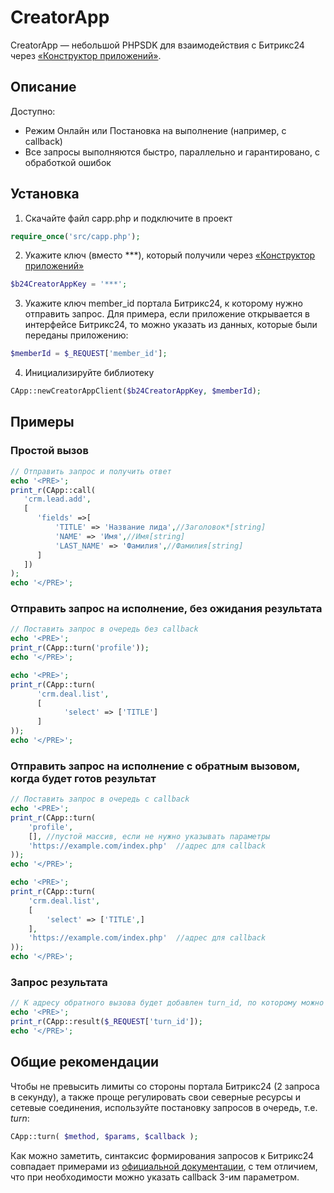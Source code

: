 # CreatorApp

CreatorApp — небольшой PHPSDK для взаимодействия с Битрикс24 через <a href="https://www.bitrix24.ru/apps/app/tunepage.app_creator/" target="_blank">«Конструктор приложений»</a>.


## Описание
Доступно:
<ul>
<li>Режим Онлайн или Постановка на выполнение (например, с callback)</li>
<li>Все запросы выполняются быстро, параллельно и гарантировано, с обработкой ошибок</li>
</ul>


## Установка

1. Cкачайте файл capp.php и подключите в проект
```php
require_once('src/capp.php');
```

2. Укажите ключ (вместо ***), который получили через <a href="https://www.bitrix24.ru/apps/app/tunepage.app_creator/" target="_blank">«Конструктор приложений»</a>
```php
$b24CreatorAppKey = '***';
```

3. Укажите ключ member_id портала Битрикс24, к которому нужно отправить запрос. Для примера, если приложение открывается в интерфейсе Битрикс24, то можно указать из данных, которые были переданы приложению:
```php
$memberId = $_REQUEST['member_id'];
```

4. Инициализируйте библиотеку
```php
CApp::newCreatorAppClient($b24CreatorAppKey, $memberId);
```


## Примеры 

### Простой вызов

```php
// Отправить запрос и получить ответ
echo '<PRE>';
print_r(CApp::call(
   'crm.lead.add',
   [
      'fields' =>[
          'TITLE' => 'Название лида',//Заголовок*[string]
          'NAME' => 'Имя',//Имя[string]
          'LAST_NAME' => 'Фамилия',//Фамилия[string]
      ]
   ])
);
echo '</PRE>';
```

### Отправить запрос на исполнение, без ожидания результата
```php
// Поставить запрос в очередь без callback
echo '<PRE>';
print_r(CApp::turn('profile'));
echo '</PRE>';

echo '<PRE>';
print_r(CApp::turn(
      'crm.deal.list', 
      [
            'select' => ['TITLE']
      ]
));
echo '</PRE>';
```


### Отправить запрос на исполнение с обратным вызовом, когда будет готов результат 
```php
// Поставить запрос в очередь c callback
echo '<PRE>';
print_r(CApp::turn(
    'profile', 
    [], //пустой массив, если не нужно указывать параметры
    'https://example.com/index.php'  //адрес для callback
));
echo '</PRE>';

echo '<PRE>';
print_r(CApp::turn(
    'crm.deal.list', 
    [
        'select' => ['TITLE',]
    ],
    'https://example.com/index.php'  //адрес для callback
));
echo '</PRE>';
```

### Запрос результата
```php
// К адресу обратного вызова будет добавлен turn_id, по которому можно получить готовый результат
echo '<PRE>';
print_r(CApp::result($_REQUEST['turn_id']);
echo '</PRE>';
```



## Общие рекомендации

Чтобы не превысить лимиты со стороны портала Битрикс24 (2 запроса в секунду), а также проще регулировать свои северные ресурсы и сетевые соединения, используйте постановку запросов в очередь, т.е. <i>turn</i>:
```php
CApp::turn( $method, $params, $callback );
```

Как можно заметить, синтаксис формирования запросов к Битрикс24 совпадает примерами из [официальной документации](https://dev.1c-bitrix.ru/rest_help/), с тем отличием, что при необходимости можно указать callback 3-им параметром.
